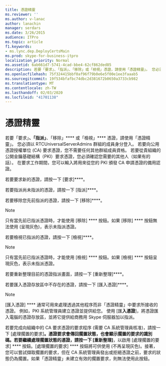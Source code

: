 ```yaml
---
title: 憑證精靈
ms.reviewer: ''
ms.author: v-lanac
author: lanachin
manager: serdars
ms.date: 3/26/2015
audience: ITPro
ms.topic: article
f1.keywords:
- ms.lync.dep.DeployCertsMain
ms.prod: skype-for-business-itpro
localization_priority: Normal
ms.assetid: 6ab661d7-5741-4cad-bbe4-62cf862ded85
description: 若要「要求」、「指派」、「移除」或「檢視」憑證，請使用「憑證精靈」。 您必須以 RTCUniversalServerAdmins 群組的成員身分登入。 若要向公用憑證授權單位 (CA) 要求憑證，您不需要任何其他群組成員資格。 若要從貴組織的公開金鑰基礎結構（PKI）要求憑證，您必須確認您需要的其他人（如果有的話）。 在要求工作期間，您可以輸入將用來從您的 PKI 頒發 CA 申請憑證的備用認證。
ms.openlocfilehash: 75f324415bbf0af96f79b0e6e5f00e1ee3faaab5
ms.sourcegitcommit: 19f534bfafbc74dbc2d381672b0650a3733cb982
ms.translationtype: MT
ms.contentlocale: zh-TW
ms.lasthandoff: 02/03/2020
ms.locfileid: "41701138"
---
```

# <a name="certificate-wizard"></a>憑證精靈
 
若要「要求」****、「指派」****、「移除」**** 或「檢視」**** 憑證，請使用「憑證精靈」。 您必須以 RTCUniversalServerAdmins 群組的成員身分登入。 若要向公用憑證授權單位 (CA) 要求憑證，您不需要任何其他群組成員資格。 若要從貴組織的公開金鑰基礎結構（PKI）要求憑證，您必須確認您需要的其他人（如果有的話）。 在要求工作期間，您可以輸入將用來從您的 PKI 頒發 CA 申請憑證的備用認證。
  
若要要求新的憑證，請按一下 [要求]****。
  
若要指派尚未指派的憑證，請按一下 [指派]****。
  
若要移除您先前指派的憑證，請按一下 [移除]****。
  
> [!NOTE]
> 只有當先前已指派憑證時，才能使用 [移除] **** 按鈕。如果 [移除] **** 按鈕無法使用 (呈現灰色)，表示未指派憑證。
  
若要檢視已指派的憑證，請按一下 [檢視]****。
  
> [!NOTE]
> 只有當先前已指派憑證時，才能使用 [檢視] **** 按鈕。如果 [檢視] **** 按鈕呈現灰色，表示未指派憑證。
  
若要重新整理目前的憑證指派畫面，請按一下 [重新整理]****。
  
若要匯入憑證存放區中不存在的憑證，請按一下 [匯入憑證]****。
  
> [!NOTE]
> [匯入憑證] **** 通常可用來處理透過其他程序而非「憑證精靈」中要求所接收的憑證。 例如，PKI 系統管理員建立憑證並提供給您。 使用 [匯**入憑證**]，將憑證匯入電腦的憑證存放區，並將它提供給商務用 Skype 伺服器加以指派。
  
若要完成向組織中的 CA 要求憑證的要求程序 (需要 CA 系統管理員核准)，請按一下 [處理擱置的要求]****。憑證要求會傳回擱置狀態，也會顯示擱置的要求的識別碼。若要繼續處理擱置狀態的憑證，請按一下 [重新整理]****，以啟用 [處理擱置的要求] **** 按鈕。[處理擱置的要求] **** 按鈕將可供使用 (不再呈現灰色)。接著，您可以嘗試擷取擱置的要求，但在 CA 系統管理員發出或拒絕憑證之前，要求的狀態仍為擱置。如果「憑證精靈」未建立有效的擱置要求，則無法使用此按鈕。
  

